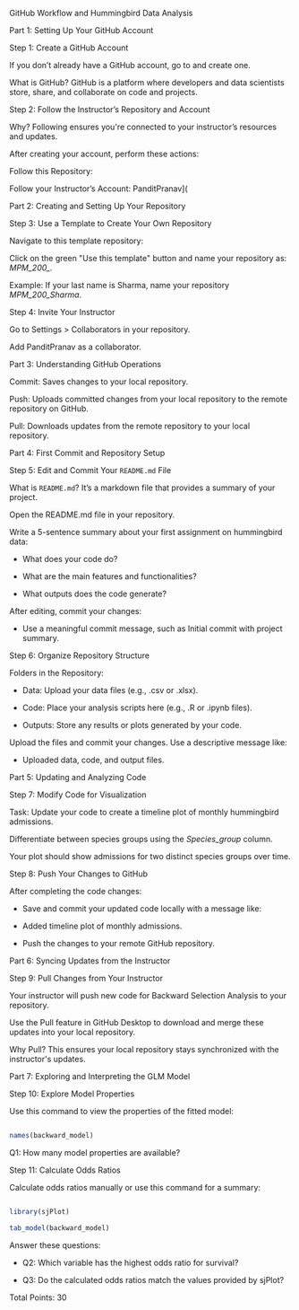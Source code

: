 GitHub Workflow and Hummingbird Data Analysis

Part 1: Setting Up Your GitHub Account

Step 1: Create a GitHub Account

If you don’t already have a GitHub account, go to   and create one.

What is GitHub? GitHub is a platform where developers and data scientists store, share, and collaborate on code and projects.

Step 2: Follow the Instructor’s Repository and Account

Why? Following ensures you're connected to your instructor’s resources and updates.

After creating your account, perform these actions:

Follow this Repository:

Follow your Instructor’s Account: PanditPranav](

Part 2: Creating and Setting Up Your Repository

Step 3: Use a Template to Create Your Own Repository

Navigate to this template repository:

Click on the green "Use this template" button and name your repository as: *MPM_200_<YourLastName>*.

Example: If your last name is Sharma, name your repository *MPM_200_Sharma*.

Step 4: Invite Your Instructor

Go to Settings > Collaborators in your repository.

Add PanditPranav as a collaborator.

Part 3: Understanding GitHub Operations

Commit: Saves changes to your local repository.

Push: Uploads committed changes from your local repository to the remote repository on GitHub.

Pull: Downloads updates from the remote repository to your local repository.

Part 4: First Commit and Repository Setup

Step 5: Edit and Commit Your `README.md` File

What is `README.md`? It’s a markdown file that provides a summary of your project.

Open the README.md file in your repository.

Write a 5-sentence summary about your first assignment on hummingbird data:

- What does your code do?

- What are the main features and functionalities?

- What outputs does the code generate?

After editing, commit your changes:

- Use a meaningful commit message, such as Initial commit with project summary.

Step 6: Organize Repository Structure

Folders in the Repository:

- Data: Upload your data files (e.g., .csv or .xlsx).

- Code: Place your analysis scripts here (e.g., .R or .ipynb files).

- Outputs: Store any results or plots generated by your code.

Upload the files and commit your changes. Use a descriptive message like:

- Uploaded data, code, and output files.

Part 5: Updating and Analyzing Code

Step 7: Modify Code for Visualization

Task: Update your code to create a timeline plot of monthly hummingbird admissions.

Differentiate between species groups using the *Species_group* column.

Your plot should show admissions for two distinct species groups over time.

Step 8: Push Your Changes to GitHub

After completing the code changes:

- Save and commit your updated code locally with a message like:

- Added timeline plot of monthly admissions.

- Push the changes to your remote GitHub repository.

Part 6: Syncing Updates from the Instructor

Step 9: Pull Changes from Your Instructor

Your instructor will push new code for Backward Selection Analysis to your repository.

Use the Pull feature in GitHub Desktop to download and merge these updates into your local repository.

Why Pull? This ensures your local repository stays synchronized with the instructor's updates.

Part 7: Exploring and Interpreting the GLM Model

Step 10: Explore Model Properties

Use this command to view the properties of the fitted model:

```R

names(backward_model)

```

Q1: How many model properties are available?

Step 11: Calculate Odds Ratios

Calculate odds ratios manually or use this command for a summary:

```R

library(sjPlot)

tab_model(backward_model)

```

Answer these questions:

- Q2: Which variable has the highest odds ratio for survival?

- Q3: Do the calculated odds ratios match the values provided by sjPlot?

Total Points: 30